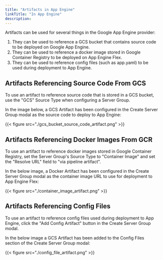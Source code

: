 ```yaml
---
title: "Artifacts in App Engine"
linkTitle: "In App Engine"
description: 
---
```


Artifacts can be used for several things in the Google App Engine provider:

1. They can be used to reference a GCS bucket that contains source code to be deployed on Google App Engine.
2. They can be used to reference a docker image stored in Google Container Registry to be deployed on App Engine Flex.
3. They can be used to reference config files (such as app.yaml) to be used during deployment to App Engine.

## Artifacts Referencing Source Code From GCS

To use an artifact to reference source code that is stored in a GCS bucket, use the "GCS" Source Type
when configuring a Server Group.

In the image below, a GCS Artifact has been configured in the Create Server Group modal as the
source code to deploy to App Engine:

{{< figure src="./gcs_bucket_source_code_artifact.png" >}}

## Artifacts Referencing Docker Images From GCR

To use an artifact to reference docker images stored in Google Container Registry, set the Server
Group's Source Type to "Container Image" and set the "Resolve URL" field to "via pipeline artifact".

In the below image, a Docker Artifact has been configured in the Create Server Group modal as the
container image URL to use for deployment to App Engine Flex:

{{< figure src="./container_image_artifact.png" >}}

## Artifacts Referencing Config Files

To use an artifact to reference config files used during deployment to App Engine, click the
"Add Config Artifact" button in the Create Server Group modal.

In the below image a GCS Artifact has been added to the Config Files section of the Create Server Group modal:

{{< figure src="./config_file_artifact.png" >}}
